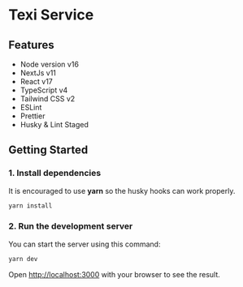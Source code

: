 # Texi Service

## Features

- Node version v16
- NextJs v11
- React v17
- TypeScript v4
- Tailwind CSS v2
- ESLint
- Prettier
- Husky & Lint Staged

## Getting Started

### 1. Install dependencies

It is encouraged to use **yarn** so the husky hooks can work properly.

```bash
yarn install
```

### 2. Run the development server

You can start the server using this command:

```bash
yarn dev
```

Open [http://localhost:3000](http://localhost:3000) with your browser to see the result.
